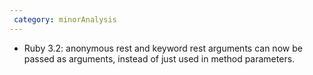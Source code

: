 ```yaml
---
 category: minorAnalysis
---
```

 * Ruby 3.2: anonymous rest and keyword rest arguments can now be passed as arguments, instead of just used in method parameters.
